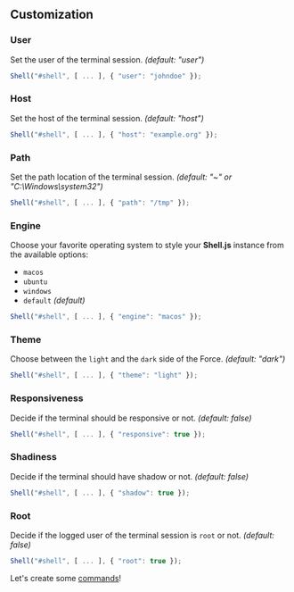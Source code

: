 ## Customization

### User

Set the user of the terminal session. _(default: "user")_

```javascript
Shell("#shell", [ ... ], { "user": "johndoe" });
```

### Host

Set the host of the terminal session. _(default: "host")_

```javascript
Shell("#shell", [ ... ], { "host": "example.org" });
```

### Path

Set the path location of the terminal session. _(default: "~" or "C:\Windows\system32\")_

```javascript
Shell("#shell", [ ... ], { "path": "/tmp" });
```

### Engine

Choose your favorite operating system to style your **Shell.js** instance from the available options:

* `macos`
* `ubuntu`
* `windows`
* `default` _(default)_

```javascript
Shell("#shell", [ ... ], { "engine": "macos" });
```

### Theme

Choose between the `light` and the `dark` side of the Force.  _(default: "dark")_

```javascript
Shell("#shell", [ ... ], { "theme": "light" });
```

### Responsiveness

Decide if the terminal should be responsive or not. _(default: false)_

```javascript
Shell("#shell", [ ... ], { "responsive": true });
```

### Shadiness
Decide if the terminal should have shadow or not. _(default: false)_

```javascript
Shell("#shell", [ ... ], { "shadow": true });
```

### Root

Decide if the logged user of the terminal session is `root` or not. _(default: false)_

```javascript
Shell("#shell", [ ... ], { "root": true });
```

Let's create some [commands](commands.md)!
